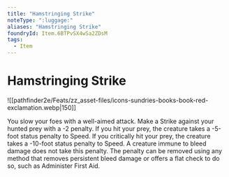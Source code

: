 ```yaml
---
title: "Hamstringing Strike"
noteType: ":luggage:"
aliases: "Hamstringing Strike"
foundryId: Item.6BTPvSX4wSa2ZDsM
tags:
  - Item
---
```


# Hamstringing Strike
![[pathfinder2e/Feats/zz_asset-files/icons-sundries-books-book-red-exclamation.webp|150]]

You slow your foes with a well-aimed attack. Make a Strike against your hunted prey with a -2 penalty. If you hit your prey, the creature takes a -5-foot status penalty to Speed. If you critically hit your prey, the creature takes a -10-foot status penalty to Speed. A creature immune to bleed damage does not take this penalty. The penalty can be removed using any method that removes persistent bleed damage or offers a flat check to do so, such as Administer First Aid.


